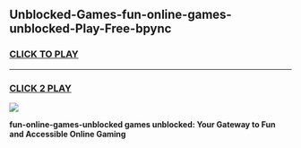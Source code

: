 
## Unblocked-Games-fun-online-games-unblocked-Play-Free-bpync
<h3>
<a href="https://premium76.site?title=fun-online-games-unblocked&ref=10A">CLICK TO PLAY</a></h3>
<hr>

<h3>
<a href="https://premium76.site?title=fun-online-games-unblocked&ref=10A">CLICK 2 PLAY</a>
  
</h3>

<a href="https://premium76.site?title=fun-online-games-unblocked&ref=10A"><img src="https://clearcache.store/games.png"></a>


**fun-online-games-unblocked games unblocked: Your Gateway to Fun and Accessible Online Gaming**
